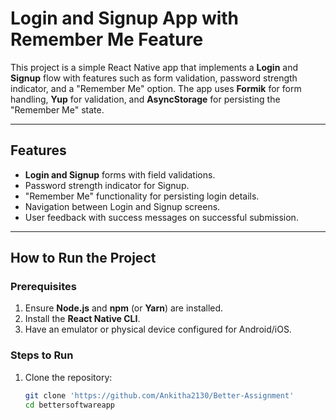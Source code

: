# Login and Signup App with Remember Me Feature

This project is a simple React Native app that implements a **Login** and **Signup** flow with features such as form validation, password strength indicator, and a "Remember Me" option. The app uses **Formik** for form handling, **Yup** for validation, and **AsyncStorage** for persisting the "Remember Me" state.

---

## **Features**
- **Login and Signup** forms with field validations.
- Password strength indicator for Signup.
- "Remember Me" functionality for persisting login details.
- Navigation between Login and Signup screens.
- User feedback with success messages on successful submission.

---

## **How to Run the Project**

### **Prerequisites**
1. Ensure **Node.js** and **npm** (or **Yarn**) are installed.
2. Install the **React Native CLI**.
3. Have an emulator or physical device configured for Android/iOS.

### **Steps to Run**
1. Clone the repository:
   ```bash
   git clone 'https://github.com/Ankitha2130/Better-Assignment'
   cd bettersoftwareapp
